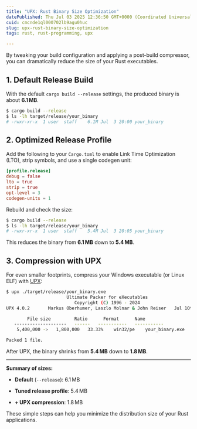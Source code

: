 ```yaml
---
title: "UPX: Rust Binary Size Optimization"
datePublished: Thu Jul 03 2025 12:36:50 GMT+0000 (Coordinated Universal Time)
cuid: cmcnde1ql000702lb9agu0huc
slug: upx-rust-binary-size-optimization
tags: rust, rust-programming, upx

---
```


By tweaking your build configuration and applying a post-build compressor, you can dramatically reduce the size of your Rust executables.

## 1\. Default Release Build

With the default `cargo build --release` settings, the produced binary is about **6.1 MB**.

```bash
$ cargo build --release
$ ls -lh target/release/your_binary
# -rwxr-xr-x  1 user  staff    6.1M Jul  3 20:00 your_binary
```

## 2\. Optimized Release Profile

Add the following to your `Cargo.toml` to enable Link Time Optimization (LTO), strip symbols, and use a single codegen unit:

```toml
[profile.release]
debug = false
lto = true
strip = true
opt-level = 3
codegen-units = 1
```

Rebuild and check the size:

```bash
$ cargo build --release
$ ls -lh target/release/your_binary
# -rwxr-xr-x  1 user  staff    5.4M Jul  3 20:05 your_binary
```

This reduces the binary from **6.1 MB** down to **5.4 MB**.

## 3\. Compression with UPX

For even smaller footprints, compress your Windows executable (or Linux ELF) with [UPX](https://upx.github.io/):

```bash
$ upx ./target/release/your_binary.exe
                       Ultimate Packer for eXecutables
                          Copyright (C) 1996 - 2024
UPX 4.0.2       Markus Oberhumer, Laszlo Molnar & John Reiser   Jul 10th 2024

        File size         Ratio      Format      Name
   --------------------   ------   -----------   -----------
    5,400,000 ->   1,800,000   33.33%    win32/pe    your_binary.exe

Packed 1 file.
```

After UPX, the binary shrinks from **5.4 MB** down to **1.8 MB**.

---

**Summary of sizes:**

* **Default** (`--release`): 6.1 MB
    
* **Tuned release profile**: 5.4 MB
    
* **\+ UPX compression**: 1.8 MB
    

These simple steps can help you minimize the distribution size of your Rust applications.